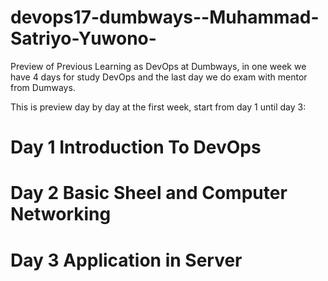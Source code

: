 # devops17-dumbways--Muhammad-Satriyo-Yuwono-
Preview of Previous Learning as DevOps at Dumbways, in one week we have 4 days for study DevOps and the last day we do exam with mentor from Dumways.

This is preview day by day at the first week, start from day 1 until day 3:

# Day 1 Introduction To DevOps

# Day 2 Basic Sheel and Computer Networking

# Day 3 Application in Server
